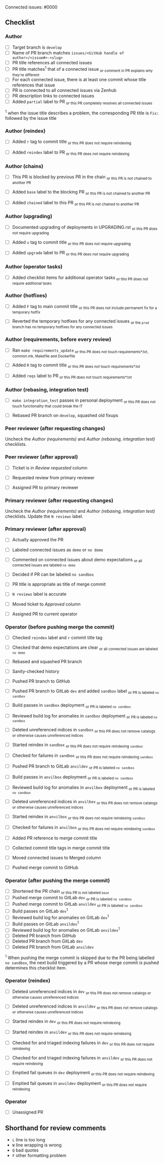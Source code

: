 <!-- 
This is the PR template for regular PRs against `develop`. Edit the URL in your 
browser's location bar, appending either `&template=promotion.md`, 
`&template=hotfix.md`, `&template=backport.md` or `&template=gitlab.md` to
switch the template.
-->

Connected issues: #0000


## Checklist


### Author

- [ ] Target branch is `develop`
- [ ] Name of PR branch matches `issues/<GitHub handle of author>/<issue#>-<slug>`
- [ ] PR title references all connected issues
- [ ] PR title matches<sup>1</sup> that of a connected issue        <sub>or comment in PR explains why they're different</sub>
- [ ] For each connected issue, there is at least one commit whose title references that issue
- [ ] PR is connected to all connected issues via Zenhub 
- [ ] PR description links to connected issues
- [ ] Added `partial` label to PR                                   <sub>or this PR completely resolves all connected issues</sub>

<sup>1</sup> when the issue title describes a problem, the corresponding PR title is `Fix: ` followed by the issue title   


### Author (reindex)

- [ ] Added `r` tag to commit title                                 <sub>or this PR does not require reindexing</sub>
- [ ] Added `reindex` label to PR                                   <sub>or this PR does not require reindexing</sub>


### Author (chains)

- [ ] This PR is blocked by previous PR in the chain               <sub>or this PR is not chained to another PR</sub>
- [ ] Added `base` label to the blocking PR                        <sub>or this PR is not chained to another PR</sub>
- [ ] Added `chained` label to this PR                             <sub>or this PR is not chained to another PR</sub>


### Author (upgrading)

- [ ] Documented upgrading of deployments in UPGRADING.rst          <sub>or this PR does not require upgrading</sub>
- [ ] Added `u` tag to commit title                                 <sub>or this PR does not require upgrading</sub>
- [ ] Added `upgrade` label to PR                                   <sub>or this PR does not require upgrading</sub>


### Author (operator tasks)

- [ ] Added checklist items for additional operator tasks           <sub>or this PR does not require additional tasks</sub>


### Author (hotfixes)

- [ ] Added `F` tag to main commit title                            <sub>or this PR does not include permanent fix for a temporary hotfix</sub>
- [ ] Reverted the temporary hotfixes for any connected issues      <sub>or the `prod` branch has no temporary hotfixes for any connected issues</sub>


### Author (requirements, before every review)

- [ ] Ran `make requirements_update`                                <sub>or this PR does not touch requirements*.txt, common.mk, Makefile and Dockerfile</sub>
- [ ] Added `R` tag to commit title                                 <sub>or this PR does not touch requirements*.txt</sub>
- [ ] Added `reqs` label to PR                                      <sub>or this PR does not touch requirements*.txt</sub>


### Author (rebasing, integration test)

- [ ] `make integration_test` passes in personal deployment         <sub>or this PR does not touch functionality that could break the IT</sub>
- [ ] Rebased PR branch on `develop`, squashed old fixups


### Peer reviewer (after requesting changes)

Uncheck the *Author (requirements)* and *Author (rebasing, integration test)* 
checklists.


### Peer reviewer (after approval)

- [ ] Ticket is in *Review requested* column
- [ ] Requested review from primary reviewer
- [ ] Assigned PR to primary reviewer


### Primary reviewer (after requesting changes)

Uncheck the *Author (requirements)* and *Author (rebasing, integration test)* 
checklists. Update the `N reviews` label. 


### Primary reviewer (after approval)

- [ ] Actually approved the PR
- [ ] Labeled connected issues as `demo` or `no demo`
- [ ] Commented on connected issues about demo expectations         <sub>or all connected issues are labeled `no demo`</sub>
- [ ] Decided if PR can be labeled `no sandbox`
- [ ] PR title is appropriate as title of merge commit
- [ ] `N reviews` label is accurate
- [ ] Moved ticket to *Approved* column
- [ ] Assigned PR to current operator


### Operator (before pushing merge the commit)

- [ ] Checked `reindex` label and `r` commit title tag
- [ ] Checked that demo expectations are clear                      <sub>or all connected issues are labeled `no demo`</sub>
- [ ] Rebased and squashed PR branch
- [ ] Sanity-checked history
- [ ] Pushed PR branch to GitHub
- [ ] Pushed PR branch to GitLab `dev` and added `sandbox` label    <sub>or PR is labeled `no sandbox`</sub>
- [ ] Build passes in `sandbox` deployment                          <sub>or PR is labeled `no sandbox`</sub>
- [ ] Reviewed build log for anomalies in `sandbox` deployment      <sub>or PR is labeled `no sandbox`</sub>
- [ ] Deleted unreferenced indices in `sandbox`                     <sub>or this PR does not remove catalogs or otherwise causes unreferenced indices</sub> 
- [ ] Started reindex in `sandbox`                                  <sub>or this PR does not require reindexing `sandbox`</sub>
- [ ] Checked for failures in `sandbox`                             <sub>or this PR does not require reindexing `sandbox`</sub>
- [ ] Pushed PR branch to GitLab `anvildev`                         <sub>or PR is labeled `no sandbox`</sub>
- [ ] Build passes in `anvilbox` deployment                         <sub>or PR is labeled `no sandbox`</sub>
- [ ] Reviewed build log for anomalies in `anvilbox` deployment     <sub>or PR is labeled `no sandbox`</sub>
- [ ] Deleted unreferenced indices in `anvilbox`                    <sub>or this PR does not remove catalogs or otherwise causes unreferenced indices</sub> 
- [ ] Started reindex in `anvilbox`                                 <sub>or this PR does not require reindexing `sandbox`</sub>
- [ ] Checked for failures in `anvilbox`                            <sub>or this PR does not require reindexing `sandbox`</sub>
- [ ] Added PR reference to merge commit title
- [ ] Collected commit title tags in merge commit title
- [ ] Moved connected issues to Merged column
- [ ] Pushed merge commit to GitHub


### Operator (after pushing the merge commit)

- [ ] Shortened the PR chain                                        <sub>or this PR is not labeled `base`</sub>
- [ ] Pushed merge commit to GitLab `dev`                           <sub>or PR is labeled `no sandbox`</sub>
- [ ] Pushed merge commit to GitLab `anvildev`                      <sub>or PR is labeled `no sandbox`</sub>
- [ ] Build passes on GitLab `dev`<sup>1</sup>
- [ ] Reviewed build log for anomalies on GitLab `dev`<sup>1</sup>
- [ ] Build passes on GitLab `anvildev`<sup>1</sup>
- [ ] Reviewed build log for anomalies on GitLab `anvildev`<sup>1</sup>
- [ ] Deleted PR branch from GitHub
- [ ] Deleted PR branch from GitLab `dev`
- [ ] Deleted PR branch from GitLab `anvildev`

<sup>1</sup> When pushing the merge commit is skipped due to the PR being
labelled `no sandbox`, the next build triggered by a PR whose merge commit *is* 
pushed determines this checklist item.


### Operator (reindex) 

- [ ] Deleted unreferenced indices in `dev`                         <sub>or this PR does not remove catalogs or otherwise causes unreferenced indices</sub> 
- [ ] Deleted unreferenced indices in `anvildev`                    <sub>or this PR does not remove catalogs or otherwise causes unreferenced indices</sub> 
- [ ] Started reindex in `dev`                                      <sub>or this PR does not require reindexing</sub>
- [ ] Started reindex in `anvildev`                                 <sub>or this PR does not require reindexing</sub>
- [ ] Checked for and triaged indexing failures in `dev`            <sub>or this PR does not require reindexing</sub>
- [ ] Checked for and triaged indexing failures in `anvildev`       <sub>or this PR does not require reindexing</sub>
- [ ] Emptied fail queues in `dev` deployment                       <sub>or this PR does not require reindexing</sub>
- [ ] Emptied fail queues in `anvildev` deployment                  <sub>or this PR does not require reindexing</sub>


### Operator

- [ ] Unassigned PR


## Shorthand for review comments

- `L` line is too long
- `W` line wrapping is wrong
- `Q` bad quotes
- `F` other formatting problem
